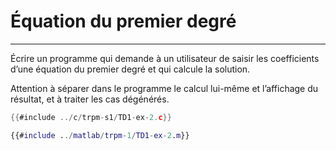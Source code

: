 # Équation du premier degré
---------------------------

Écrire un programme qui demande à un utilisateur de saisir les coefficients d’une équation du premier degré et qui calcule la solution.

Attention à séparer dans le programme le calcul lui-même et l’affichage du résultat, et à traiter les cas dégénérés.

<div class="tabbed-blocks">


```c
{{#include ../c/trpm-s1/TD1-ex-2.c}}
```

```matlab
{{#include ../matlab/trpm-1/TD1-ex-2.m}}
```
</div>
